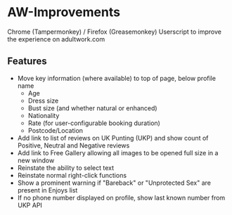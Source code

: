 # AW-Improvements
Chrome (Tampermonkey) / Firefox (Greasemonkey) Userscript to improve the experience on adultwork.com

## Features
* Move key information (where available) to top of page, below profile name
  * Age
  * Dress size
  * Bust size (and whether natural or enhanced)
  * Nationality
  * Rate (for user-configurable booking duration)
  * Postcode/Location
* Add link to list of reviews on UK Punting (UKP) and show count of Positive, Neutral and Negative reviews
* Add link to Free Gallery allowing all images to be opened full size in a new window
* Reinstate the ability to select text
* Reinstate normal right-click functions
* Show a prominent warning if "Bareback" or "Unprotected Sex" are present in Enjoys list
* If no phone number displayed on profile, show last known number from UKP API
